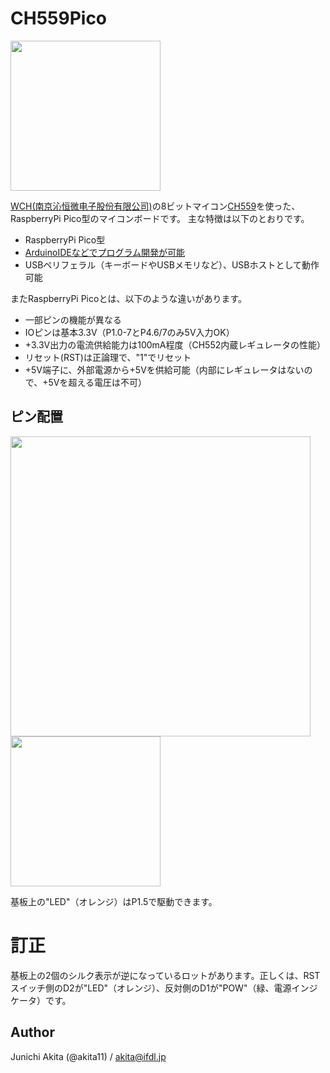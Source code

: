 # CH559Pico

<img src="https://github.com/akita11/CH559Pico/blob/main/CH559Pico.png" width="240px">

[WCH(南京沁恒微电子股份有限公司)](http://wch-ic.com/)の8ビットマイコン[CH559](http://wch-ic.com/products/CH559.html)を使った、RaspberryPi Pico型のマイコンボードです。
主な特徴は以下のとおりです。

- RaspberryPi Pico型
- [ArduinoIDEなどでプログラム開発が可能](https://qiita.com/akita11/items/d7baed4ca3c06e292637)
- USBペリフェラル（キーボードやUSBメモリなど）、USBホストとして動作可能

またRaspberryPi Picoとは、以下のような違いがあります。
- 一部ピンの機能が異なる
- IOピンは基本3.3V（P1.0-7とP4.6/7のみ5V入力OK）
- +3.3V出力の電流供給能力は100mA程度（CH552内蔵レギュレータの性能）
- リセット(RST)は正論理で、"1"でリセット
- +5V端子に、外部電源から+5Vを供給可能（内部にレギュレータはないので、+5Vを超える電圧は不可）


## ピン配置

<img src="https://github.com/akita11/CH559Pico/blob/main/CH559Pico_pin.png" width="480px">

<img src="https://github.com/akita11/CH559Pico/blob/main/CH559Pico_Back.png" width="240px">

基板上の"LED"（オレンジ）はP1.5で駆動できます。

# 訂正

基板上の2個のシルク表示が逆になっているロットがあります。正しくは、RSTスイッチ側のD2が"LED"（オレンジ）、反対側のD1が"POW"（緑、電源インジケータ）です。


## Author

Junichi Akita (@akita11) / akita@ifdl.jp
